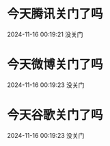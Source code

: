 # 今天腾讯关门了吗

2024-11-16 00:19:21 没关门

# 今天微博关门了吗

2024-11-16 00:19:23 没关门

# 今天谷歌关门了吗

2024-11-16 00:19:23 没关门


